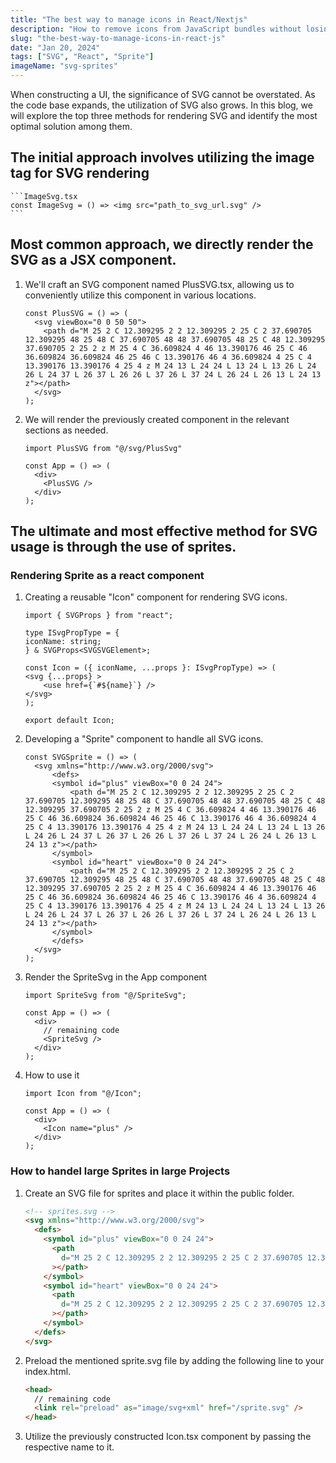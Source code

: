 ```yaml
---
title: "The best way to manage icons in React/Nextjs"
description: "How to remove icons from JavaScript bundles without losing the flexibility of inline SVG"
slug: "the-best-way-to-manage-icons-in-react-js"
date: "Jan 20, 2024"
tags: ["SVG", "React", "Sprite"]
imageName: "svg-sprites"
---
```


When constructing a UI, the significance of SVG cannot be overstated. As the code base expands, the utilization of SVG also grows. In this blog, we will explore the top three methods for rendering SVG and identify the most optimal solution among them.

## The initial approach involves utilizing the image tag for SVG rendering

    ```ImageSvg.tsx
    const ImageSvg = () => <img src="path_to_svg_url.svg" />
    ```

  <Info description="This method is recommended exclusively for handling large-sized SVG files." title="Pros" iconName="checkbox-circle" color="!text-green-500"/>
  <Info description="There is a delay before it appears on the screen, and styling the SVG is not possible in this scenario." title="Corns" iconName="cross-circle" color="!text-red-500"/>

## Most common approach, we directly render the SVG as a JSX component.

1. We'll craft an SVG component named PlusSVG.tsx, allowing us to conveniently utilize this component in various locations.

   ```PlusSVG.tsx
   const PlusSVG = () => (
     <svg viewBox="0 0 50 50">
       <path d="M 25 2 C 12.309295 2 2 12.309295 2 25 C 2 37.690705 12.309295 48 25 48 C 37.690705 48 48 37.690705 48 25 C 48 12.309295 37.690705 2 25 2 z M 25 4 C 36.609824 4 46 13.390176 46 25 C 46 36.609824 36.609824 46 25 46 C 13.390176 46 4 36.609824 4 25 C 4 13.390176 13.390176 4 25 4 z M 24 13 L 24 24 L 13 24 L 13 26 L 24 26 L 24 37 L 26 37 L 26 26 L 37 26 L 37 24 L 26 24 L 26 13 L 24 13 z"></path>
     </svg>
   );
   ```

2. We will render the previously created component in the relevant sections as needed.

   ```App.tsx
   import PlusSVG from "@/svg/PlusSvg"

   const App = () => (
     <div>
       <PlusSVG />
     </div>
   );
   ```

  <Info description="Easy to implement, customizable styling, and no flickering issues." title="Pros" iconName="checkbox-circle" color="!text-green-500"/>
  <Info description="If you use the same SVG in multiple places, it adds unnecessary weight to the DOM, leading to an increase in bundle size, especially when dealing with numerous SVGs in your project." title="Corns" iconName="cross-circle" color="!text-red-500"/>

## The ultimate and most effective method for SVG usage is through the use of sprites.

### Rendering Sprite as a react component

1.  Creating a reusable "Icon" component for rendering SVG icons.

    ```Icon.tsx
    import { SVGProps } from "react";

    type ISvgPropType = {
    iconName: string;
    } & SVGProps<SVGSVGElement>;

    const Icon = ({ iconName, ...props }: ISvgPropType) => (
    <svg {...props} >
        <use href={`#${name}`} />
    </svg>
    );

    export default Icon;
    ```

2.  Developing a "Sprite" component to handle all SVG icons.

    ```SVGSprite.tsx
    const SVGSprite = () => (
      <svg xmlns="http://www.w3.org/2000/svg">
          <defs>
          <symbol id="plus" viewBox="0 0 24 24">
              <path d="M 25 2 C 12.309295 2 2 12.309295 2 25 C 2 37.690705 12.309295 48 25 48 C 37.690705 48 48 37.690705 48 25 C 48 12.309295 37.690705 2 25 2 z M 25 4 C 36.609824 4 46 13.390176 46 25 C 46 36.609824 36.609824 46 25 46 C 13.390176 46 4 36.609824 4 25 C 4 13.390176 13.390176 4 25 4 z M 24 13 L 24 24 L 13 24 L 13 26 L 24 26 L 24 37 L 26 37 L 26 26 L 37 26 L 37 24 L 26 24 L 26 13 L 24 13 z"></path>
          </symbol>
          <symbol id="heart" viewBox="0 0 24 24">
              <path d="M 25 2 C 12.309295 2 2 12.309295 2 25 C 2 37.690705 12.309295 48 25 48 C 37.690705 48 48 37.690705 48 25 C 48 12.309295 37.690705 2 25 2 z M 25 4 C 36.609824 4 46 13.390176 46 25 C 46 36.609824 36.609824 46 25 46 C 13.390176 46 4 36.609824 4 25 C 4 13.390176 13.390176 4 25 4 z M 24 13 L 24 24 L 13 24 L 13 26 L 24 26 L 24 37 L 26 37 L 26 26 L 37 26 L 37 24 L 26 24 L 26 13 L 24 13 z"></path>
          </symbol>
          </defs>
      </svg>
    );
    ```

3.  Render the SpriteSvg in the App component

    ```App.tsx
    import SpriteSvg from "@/SpriteSvg";

    const App = () => (
      <div>
        // remaining code
        <SpriteSvg />
      </div>
    );
    ```

4.  How to use it

    ```Component.tsx
    import Icon from "@/Icon";

    const App = () => (
      <div>
        <Icon name="plus" />
      </div>
    );
    ```

### How to handel large Sprites in large Projects

1. Create an SVG file for sprites and place it within the public folder.

   ```html
   <!-- sprites.svg -->
   <svg xmlns="http://www.w3.org/2000/svg">
     <defs>
       <symbol id="plus" viewBox="0 0 24 24">
         <path
           d="M 25 2 C 12.309295 2 2 12.309295 2 25 C 2 37.690705 12.309295 48 25 48 C 37.690705 48 48 37.690705 48 25 C 48 12.309295 37.690705 2 25 2 z M 25 4 C 36.609824 4 46 13.390176 46 25 C 46 36.609824 36.609824 46 25 46 C 13.390176 46 4 36.609824 4 25 C 4 13.390176 13.390176 4 25 4 z M 24 13 L 24 24 L 13 24 L 13 26 L 24 26 L 24 37 L 26 37 L 26 26 L 37 26 L 37 24 L 26 24 L 26 13 L 24 13 z"
         ></path>
       </symbol>
       <symbol id="heart" viewBox="0 0 24 24">
         <path
           d="M 25 2 C 12.309295 2 2 12.309295 2 25 C 2 37.690705 12.309295 48 25 48 C 37.690705 48 48 37.690705 48 25 C 48 12.309295 37.690705 2 25 2 z M 25 4 C 36.609824 4 46 13.390176 46 25 C 46 36.609824 36.609824 46 25 46 C 13.390176 46 4 36.609824 4 25 C 4 13.390176 13.390176 4 25 4 z M 24 13 L 24 24 L 13 24 L 13 26 L 24 26 L 24 37 L 26 37 L 26 26 L 37 26 L 37 24 L 26 24 L 26 13 L 24 13 z"
         ></path>
       </symbol>
     </defs>
   </svg>
   ```

2. Preload the mentioned sprite.svg file by adding the following line to your index.html.

   ```html
   <head>
     // remaining code
     <link rel="preload" as="image/svg+xml" href="/sprite.svg" />
   </head>
   ```

3. Utilize the previously constructed Icon.tsx component by passing the respective name to it.
